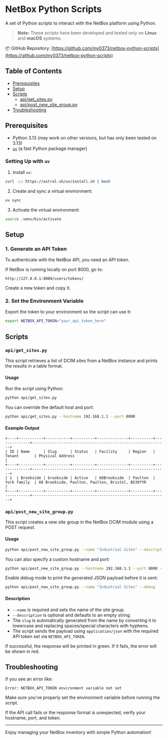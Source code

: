 # NetBox Python Scripts

A set of Python scripts to interact with the NetBox platform using Python.

> **Note:** These scripts have been developed and tested only on **Linux** and **macOS** systems.

📦 GitHub Repository: [https://github.com/my0373/netbox-python-scripts](https://github.com/my0373/netbox-python-scripts)

## Table of Contents

- [Prerequisites](#prerequisites)
- [Setup](#setup)
- [Scripts](#scripts)
  - [api/get_sites.py](#apigetsitespy)
  - [api/post_new_site_group.py](#apipost_new_site_grouppy)
- [Troubleshooting](#troubleshooting)

## Prerequisites

- Python 3.13 (may work on other versions, but has only been tested on 3.13)
- [`uv`](https://github.com/astral-sh/uv) (a fast Python package manager)

### Setting Up with `uv`

1. Install `uv`:
```bash
curl -Ls https://astral.sh/uv/install.sh | bash
```

2. Create and sync a virtual environment:
```bash
uv sync
```

3. Activate the virtual environment:
```bash
source .venv/bin/activate
```

## Setup

### 1. Generate an API Token

To authenticate with the NetBox API, you need an API token.

If NetBox is running locally on port 8000, go to:

```
http://127.0.0.1:8000/users/tokens/
```

Create a new token and copy it.

### 2. Set the Environment Variable

Export the token to your environment so the script can use it:
```bash
export NETBOX_API_TOKEN="your_api_token_here"
```

## Scripts

### `api/get_sites.py`

This script retrieves a list of DCIM sites from a NetBox instance and prints the results in a table format.

#### Usage

Run the script using Python:
```bash
python api/get_sites.py
```

You can override the default host and port:
```bash
python api/get_sites.py --hostname 192.168.1.1 --port 8000
```

#### Example Output

```
+----+-----------+-----------+----------+--------------+----------+--------------+------------------------------------------------------------+
| ID | Name      | Slug      | Status   | Facility     | Region   | Tenant       | Physical Address                                            |
+----+-----------+-----------+----------+--------------+----------+--------------+------------------------------------------------------------+
| 1  | Brookside | brookside | Active   | 68Brookside  | Paulton  | York family  | 68 Brookside, Paulton, Paulton, Bristol, BS397YR         |
+----+-----------+-----------+----------+--------------+----------+--------------+------------------------------------------------------------+
```

### `api/post_new_site_group.py`

This script creates a new site group in the NetBox DCIM module using a POST request.

#### Usage

```bash
python api/post_new_site_group.py --name "Industrial Sites" --description "The industrial sites"
```

You can also specify a custom hostname and port:
```bash
python api/post_new_site_group.py --hostname 192.168.1.1 --port 8000 --name "Industrial Sites"
```

Enable debug mode to print the generated JSON payload before it is sent:
```bash
python api/post_new_site_group.py --name "Industrial Sites" --debug
```

#### Description

- `--name` is required and sets the name of the site group.
- `--description` is optional and defaults to an empty string.
- The `slug` is automatically generated from the name by converting it to lowercase and replacing spaces/special characters with hyphens.
- The script sends the payload using `application/json` with the required API token set via `NETBOX_API_TOKEN`.

If successful, the response will be printed in green. If it fails, the error will be shown in red.

## Troubleshooting

If you see an error like:
```
Error: NETBOX_API_TOKEN environment variable not set
```
Make sure you've properly set the environment variable before running the script.

If the API call fails or the response format is unexpected, verify your hostname, port, and token.

---

Enjoy managing your NetBox inventory with simple Python automation!

